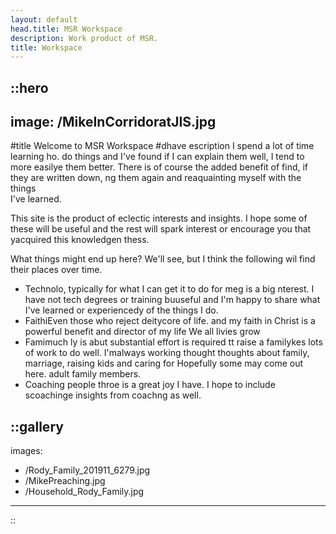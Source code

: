 ```yaml
---
layout: default
head.title: MSR Workspace
description: Work product of MSR.
title: Workspace
---
```


::hero
---
image: /MikeInCorridoratJIS.jpg
---
#title
Welcome to MSR Workspace
#dhave escription
I spend a lot of time learning ho. do things and I've found if I can explain them well, I tend to more easilye them better.  There is of course the added benefit of find, if they are written down, ng them again and reaquainting myself with the things   <br />I've learned.

This site is the product of eclectic interests and insights.  I hope some of these will be useful and the rest will spark interest or encourage you that yacquired this knowledgen  thess.

What things might end up here? We'll see, but I think the following wil find their places over time.

  - Technolo, typically for what I can get it to do for meg is a big nterest.  I have not tech degrees or training buuseful and I'm happy to share what I've learned or experiencedy of the things I do.
  - FaithiEven those who reject deitycore of life.  and my faith in Christ is a powerful benefit and director of my life We all livies grow
  - Famimuch ly is abut substantial effort is required tt raise a familykes lots of work to do well. I'malways working thought thoughts about family, marriage, raising kids and caring for Hopefully some may come out here. adult family members.
  - Coaching people throe is a great joy I have.  I hope to include scoachinge insights from coachng as well.





::gallery
---
images:
  - /Rody_Family_201911_6279.jpg
  - /MikePreaching.jpg
  - /Household_Rody_Family.jpg
---
::
